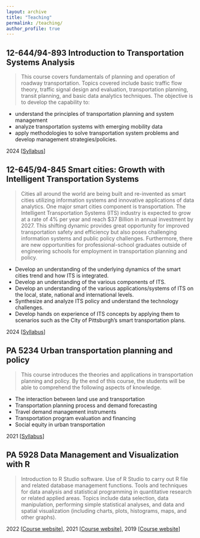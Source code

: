 ```yaml
---
layout: archive
title: "Teaching"
permalink: /teaching/
author_profile: true
---
```


## 12-644/94-893 Introduction to Transportation Systems Analysis

> This course covers fundamentals of planning and operation of roadway transportation. Topics covered include basic traffic flow theory, traffic signal design and evaluation, transportation planning, transit planning, and basic data analytics techniques. The objective is to develop the capability to: 
- understand the principles of transportation planning and system management
- analyze transportation systems with emerging mobility data
- apply methodologies to solve transportation system problems and develop management strategies/policies.

2024 [[Syllabus](/files/Syllabus_intro_to_trans_sys_analysis_Fall_2024.pdf)]

## 12-645/94-845 Smart cities: Growth with Intelligent Transportation Systems

> Cities all around the world are being built and re-invented as smart cities utilizing information systems and innovative applications of data analytics.  One major smart cities component is transportation.  The Intelligent Transportation Systems (ITS) industry is expected to grow at a rate of 4% per year and reach $37 Billion in annual investment by 2027.  This shifting dynamic provides great opportunity for improved transportation safety and efficiency but also poses challenging information systems and public policy challenges. Furthermore, there are new opportunities for professional-school graduates outside of engineering schools for employment in transportation planning and policy.
- Develop an understanding of the underlying dynamics of the smart cities trend and how ITS is integrated.  
- Develop an understanding of the various components of ITS. 
- Develop an understanding of the various applications/systems of ITS on the local, state, national and international levels. 
- Synthesize and analyze ITS policy and understand the technology challenges.  
- Develop hands on experience of ITS concepts by applying them to scenarios such as the City of Pittsburgh’s smart transportation plans.

2024 [[Syllabus](/files/Syllabus_Growth_w_ITS_2024.pdf)]

## PA 5234 Urban transportation planning and policy

> This course introduces the theories and applications in transportation planning and policy.  By the end of this course, the students will be able to comprehend the following aspects of knowledge.
- The interaction between land use and transportation
- Transportation planning process and demand forecasting
- Travel demand management instruments
- Transportation program evaluation and financing
- Social equity in urban transportation

2021 [[Syllabus](/files/PA_5234_syllabus_2021_spring.pdf)]

## PA 5928 Data Management and Visualization with R

> Introduction to R Studio software. Use of R Studio to carry out R file and related database management functions. Tools and techniques for data analysis and statistical programming in quantitative research or related applied areas. Topics include data selection, data manipulation, performing simple statistical analyses, and data and spatial visualization (including charts, plots, histograms, maps, and other graphs). 

2022 [[Course website](https://vtao1989.github.io/PA5928_2022_spring/)], 2021 [[Course website](https://vtao1989.github.io/PA_5928_2021_spring/)], 2019 [[Course website](https://vtao1989.github.io/PA5928-Data-management-and-visualization-with-R/)]